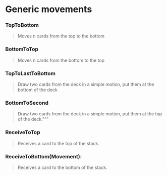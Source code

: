 # Generic movements

### TopToBottom
> Moves n cards from the top to the bottom

### BottomToTop
> Moves n cards from the bottom to the top

### TopToLastToBottom
> Draw two cards from the deck in a simple motion, put them at the bottom of the deck

### BottomToSecond
> Draw two cards from the deck in a simple motion, put them at the top of the deck."""

### ReceiveToTop
> Receives a card to the top of the stack.

### ReceiveToBottom(Movement):
> Receives a card to the bottom of the stack.
